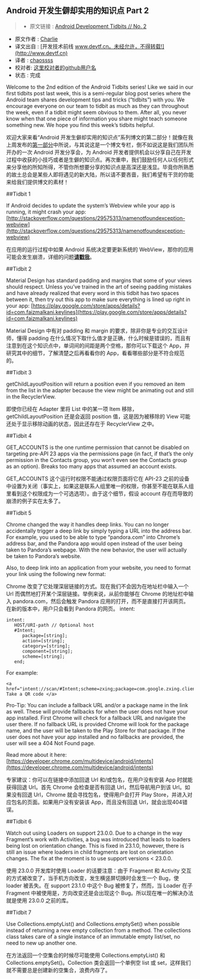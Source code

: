 Android 开发生僻却实用的知识点 Part 2
---

> * 原文链接 : [Android Development Tidbits // No. 2](http://willowtreeapps.com/blog/android-development-tidbits-no-2/)
* 原文作者 : [Charlie](http://willowtreeapps.com/category/development-blog/)
* 译文出自 : [开发技术前线 www.devtf.cn。未经允许，不得转载!](http://www.devtf.cn)
* 译者 : [chaossss](https://github.com/chaossss) 
* 校对者: [这里校对者的github用户名](github链接)  
* 状态 :  完成 



Welcome to the 2nd edition of the Android Tidbits series! Like we said in our first tidbits post last week, this is a semi-regular blog post series where the Android team shares development tips and tricks (“tidbits”) with you. We encourage everyone on our team to tidbit as much as they can throughout the week, even if a tidbit might seem obvious to them. After all, you never know when that one piece of information you share might teach someone something new. We hope you find this week’s tidbits helpful.

欢迎大家来看“Android 开发生僻却实用的知识点”系列博文的第二部分！就像在我上周发布的[第一部分]()中所说，与其说这是一个博文专栏，倒不如说这是我们团队所开办的一次 Android 开发分享会，为 Android 开发者提供机会以分享自己在开发过程中收获的小技巧或者是生僻的知识点。再次重申，我们鼓励任何人以任何形式来分享他的所知所得，不管你所想要分享的知识点是高深还是浅显。毕竟你所熟悉的故土总会是某些人即将遇见的新大陆，所以请不要吝啬，我们希望有干货的你能来给我们提供博文的素材！


##Tidbit 1

If Android decides to update the system’s Webview while your app is running, it might crash your app: [http://stackoverflow.com/questions/29575313/namenotfoundexception-webview](http://stackoverflow.com/questions/29575313/namenotfoundexception-webview)

在应用的运行过程中如果 Android 系统决定要更新系统的 WebView，那你的应用可能会发生崩溃，详细的问题[**请戳我**](http://stackoverflow.com/questions/29575313/namenotfoundexception-webview)。

##Tidbit 2

Material  Design  has  standard  padding  and  margins  that  some  of  your  views  should  respect.  Unless  you’ve  trained  in  the  art  of  seeing padding  mistakes  and  have  already  realized  that  every  word  in  this  tidbit  has  two  spaces  between  it,  then  try  out  this  app  to  make  sure  everything  is  lined  up  right  in  your  app:  [https://play.google.com/store/apps/details?id=com.faizmalkani.keylines](https://play.google.com/store/apps/details?id=com.faizmalkani.keylines)

Material Design 中有对 padding 和 margin 的要求，除非你是专业的交互设计师，懂得 padding 在什么情况下取什么值才是正确，什么时候是错误的，而且有注意到在这个知识点中，单词间的间距是两个空格，那你可以下载这个 App，并研究其中的细节，了解清楚之后再看看你的 App，看看哪些部分是不符合规范的。

##Tidbit 3

getChildLayoutPosition will return a position even if you removed an item from the list in the adapter because the view might be animating out and still in the RecyclerView.

即使你已经在 Adapter 里将 List 中的某一项 Item 移除，getChildLayoutPosition 还是会返回 position 值，这是因为被移除的 View 可能还处于显示移除动画的状态，因此还存在于 RecyclerView 之中。

##Tidbit 4

GET_ACCOUNTS is the one runtime permission that cannot be disabled on targeting pre-API 23 apps via the permissions page (in fact, if that’s the only permission in the Contacts group, you won’t even see the Contacts group as an option). Breaks too many apps that assumed an account exists.

GET_ACCOUNTS 这个运行时权限不能通过权限页面将它在 API-23 之前的设备中设置为关闭（事实上，如果这是联系人组里唯一的权限，你甚至不能在联系人组里看到这个权限成为一个可选选项）。由于这个细节，假设 account 存在而导致的崩溃的例子实在太多了。

##Tidbit 5

Chrome changed the way it handles deep links. You can no longer accidentally trigger a deep link by simply typing a URL into the address bar. For example, you used to be able to type “pandora.com” into Chrome’s address bar, and the Pandora app would open instead of the user being taken to Pandora’s webpage. With the new behavior, the user will actually be taken to Pandora’s website.

Also, to deep link into an application from your website, you need to format your link using the following new format:

Chrome 改变了它处理深层链接的方式。现在我们不会因为在地址栏中输入一个 Url 而偶然地打开某个深层链接。举例来说，从前你能够在 Chrome 的地址栏中输入 pandora.com，然后会触发 Pandora 应用的打开，而不是直接打开该网页。在新的版本中，用户只会看到 Pandora 的网页。
intent:

```
intent:
   HOST/URI-path // Optional host 
   #Intent; 
      package=[string]; 
      action=[string]; 
      category=[string]; 
      component=[string]; 
      scheme=[string]; 
   end; 
```

For example:


```
<a href="intent://scan/#Intent;scheme=zxing;package=com.google.zxing.client.android;end"> Take a QR code </a>
```

Pro-Tip: You can include a fallback URL and/or a package name in the link as well. These will provide fallbacks for when the user does not have your app installed. First Chrome will check for a fallback URL and navigate the user there. If no fallback URL is provided Chrome will look for the package name, and the user will be taken to the Play Store for that package. If the user does not have your app installed and no fallbacks are provided, the user will see a 404 Not Found page.

Read more about it here: [https://developer.chrome.com/multidevice/android/intents](https://developer.chrome.com/multidevice/android/intents)

专家建议：你可以在链接中添加回退 Url 和/或包名，在用户没有安装 App 时就能获得回退 Url。首先 Chrome 会检查是否有回退 Url，然后导航用户到该 Url。如果没有回退 Url，Chrome 就会寻找包名，使得用户会打开 Play Store，并进入对应包名的页面。如果用户没有安装该 App，而且没有回退 Url，就会出现404错误。

##Tidbit 6

Watch out using Loaders on support 23.0.0. Due to a change in the way Fragment’s work with Activities, a bug was introduced that leads to loaders being lost on orientation change. This is fixed in 23.1.0, however, there is still an issue where loaders in child fragments are lost on orientation changes. The fix at the moment is to use support versions < 23.0.0.

使用 23.0.0 开发库时使用 Loader 的话要注意：由于 Fragment 和 Activity 交互的方式被改变了，当手机方向改变，发生横竖屏切换时会发生一个 Bug，使 loader 被丢失。在 support 23.1.0 中这个 Bug 被修复了，然而，当 Loader 在子 Fragment 中被使用是，方向改变还是会出现这个 Bug。所以现在唯一的解决办法就是使用 23.0.0 之前的库。

##Tidbit 7

Use Collections.emptyList() and Collections.emptySet() when possible instead of returning a new empty collection from a method. The collections class takes care of a single instance of an immutable empty list/set, no need to new up another one.

在方法返回一个空集合的时候尽可能使用 Collections.emptyList() 和 Collections.emptySet()。Collection 类会返回一个单例空 list 或 set，这样我们就不需要总是创建新的空集合，浪费内存了。